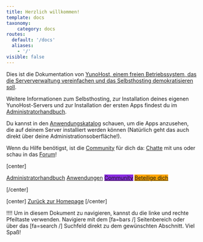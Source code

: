 ```yaml
---
title: Herzlich willkommen!
template: docs
taxonomy:
    category: docs
routes:
  default: '/docs'
  aliases:
    - '/'
visible: false
---
```


Dies ist die Dokumentation von [YunoHost, einem freien Betriebssystem, das die Serververwaltung vereinfachen und das Selbsthosting demokratisieren soll](/whatsyunohost).

Weitere Informationen zum Selbsthosting, zur Installation deines eigenen YunoHost-Servers und zur Installation der ersten Apps findest du im  [Administratorhandbuch](/admindoc).

Du kannst in den [Anwendungskatalog](/apps) schauen, um die Apps anzusehen, die auf deinem Server installiert werden können (Natürlich geht das auch direkt über deine Administrationsoberfläche!).


Wenn du Hilfe benötigst, ist die [Community](/community) für dich da: [Chatte](/chat_rooms) mit uns oder schau in das [Forum](/community/forum)! 

[center]

<a href="/docbeta/en/admindoc" class="btn btn-lg btn-primary inline"><i class="fa fa-cogs"></i> Administratorhandbuch</a>
<a href="/docbeta/en/apps" class="btn btn-lg btn-success inline"><i class="fa fa-cubes"></i> Anwendungen</a>
<a href="/docbeta/en/contribute" class="btn btn-lg btn-primary" style="background: blueviolet;border-color: blueviolet;"><i class="fa fa-users"></i> Community</a>
<a href="/docbeta/en/contribute" style="background: orange; border-color: orange;" class="btn btn-lg btn-error"><i class="fa fa-heart"></i> Beteilige dich</a>

[/center]


[center]
<a href="/" class="btn btn-lg inline"><i class="fa fa-fw fa-arrow-left"></i> Zurück zur Homepage</a>
[/center]

!!!! Um in diesem Dokument zu navigieren, kannst du die linke und rechte Pfeiltaste verwenden. Navigiere mit dem [fa=bars /] Seitenbereich oder über das [fa=search /] Suchfeld direkt zu dem gewünschten Abschnitt. Viel Spaß! 

